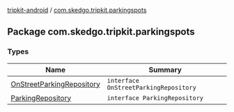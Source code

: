 [tripkit-android](../index.md) / [com.skedgo.tripkit.parkingspots](./index.md)

## Package com.skedgo.tripkit.parkingspots

### Types

| Name | Summary |
|---|---|
| [OnStreetParkingRepository](-on-street-parking-repository/index.md) | `interface OnStreetParkingRepository` |
| [ParkingRepository](-parking-repository/index.md) | `interface ParkingRepository` |
